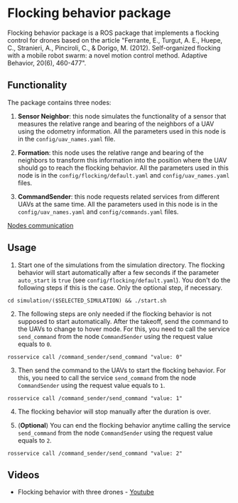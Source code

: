 # Flocking behavior package

Flocking behavior package is a ROS package that implements a flocking control for drones based on the article "Ferrante, E., Turgut, A. E., Huepe, C., Stranieri, A., Pinciroli, C., & Dorigo, M. (2012). Self-organized flocking with a mobile robot swarm: a novel motion control method. Adaptive Behavior, 20(6), 460-477".

## Functionality

The package contains three nodes:

1. **Sensor Neighbor**: this node simulates the functionality of a sensor that measures the relative range and bearing of the neighbors of a UAV using the odometry information. All the parameters used in this node is in the `config/uav_names.yaml` file. 

2. **Formation**: this node uses the relative range and bearing of the neighbors to transform this information into the position where the UAV should go to reach the flocking behavior. All the parameters used in this node is in the `config/flocking/default.yaml` and `config/uav_names.yaml` files.

3. **CommandSender**: this node requests related services from different UAVs at the same time. All the parameters used in this node is in the `config/uav_names.yaml` and `config/commands.yaml` files.

[Nodes communication](https://pastebin.com/raw/YLJutKER)

## Usage

1. Start one of the simulations from the simulation directory. The flocking behavior will start automatically after a few seconds if the parameter `auto_start` is `true` (see `config/flocking/default.yaml`). You don't do the following steps if this is the case. Only the optional step, if necessary. 
```
cd simulation/($SELECTED_SIMULATION) && ./start.sh
```

2. The following steps are only needed if the flocking behavior is not supposed to start automatically. After the takeoff, send the command to the UAVs to change to hover mode. For this, you need to call the service `send_command` from the node `CommandSender` using the request value equals to `0`.
```
rosservice call /command_sender/send_command "value: 0"
``` 

3. Then send the command to the UAVs to start the flocking behavior. For this, you need to call the service `send_command` from the node `CommandSender` using the request value equals to `1`.
```
rosservice call /command_sender/send_command "value: 1"
``` 

4. The flocking behavior will stop manually after the duration is over.

5. (**Optional**) You can end the flocking behavior anytime calling the service `send_command` from the node `CommandSender` using the request value equals to `2`.
```
rosservice call /command_sender/send_command "value: 2"
```

## Videos

* Flocking behavior with three drones - [Youtube](https://youtu.be/97olqGrdP04)